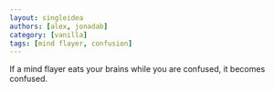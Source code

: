 ```yaml
---
layout: singleidea
authors: [alex, jonadab]
category: [vanilla]
tags: [mind flayer, confusion]
---
```

If a mind flayer eats your brains while you are confused, it becomes confused.
